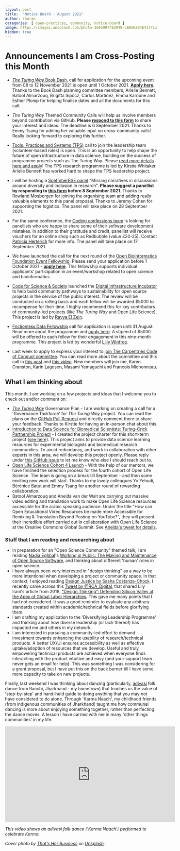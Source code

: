 ```yaml
---
layout: post
title:  "Notice Board - August 2021"
author: sharan
categories: [ open-practices, community, notice-board ]
image: https://images.unsplash.com/photo-1606987482048-c6826204b417?ixlib=rb-1.2.1&ixid=MnwxMjA3fDB8MHxwaG90by1wYWdlfHx8fGVufDB8fHx8&auto=format&fit=crop&w=1100&q=80
hidden: true
---
```


# Announcements I am Cross-Posting this Month

- [_The Turing Way_ Book Dash](https://the-turing-way.netlify.app/community-handbook/bookdash.html), call for application for the upcoming event from 08 to 12 November 2021 is open until 1 October 2021. **[Apply here](https://forms.gle/817Nj3fypRDK1q1v7)**. Thanks to the Book Dash planning committee members, Arielle Bennett, Batool Almarzouq, Brigitta Sipőcz, Carlos Martinez, Emma Karoune and Esther Plomp for helping finalise dates and all the documents for this call.

- _The Turing Way_ Themed Community Calls will help us involve members beyond contribution via GitHub. **Please [respond to this form](https://tinyurl.com/ttw-community-call)** to share your interest and ideas. The deadline is 6 September 2021. Thanks to Emmy Tsang for adding her valuable input on cross-community calls! Really looking forward to exploring this further.

- [Tools, Practices and Systems (TPS)](https://www.turing.ac.uk/research/research-programmes/tools-practices-and-systems) call to join the leadership team (volunteer-based roles) is open. This is an opportunity to help shape the future of open infrastructure in data science, building on the success of programme projects such as The Turing Way. Please [read more details here and apply](https://www.turing.ac.uk/work-turing/tools-practices-and-systems-open-leadership-team-call-volunteering)! The TPS research programme is led by Kirstie Whitaker. Arielle Bennett has worked hard to shape the TPS leadership project.

- I will be hosting a [SpetmberRSE panel](https://septembrse.github.io/#/event/L1001) "Missing narratives in discussions around diversity and inclusion in research". **Please suggest a panellist by responding to [this form](https://forms.gle/A5u3wNx9JzcPfDsv8) before 8 September 2021**. Thanks to Rowland Mosbergen for joining the organising team and adding really valuable elements to this panel proposal. Thanks to Jeremy Cohen for supporting the logistics. The panel will take place on 28 September 2021.

- For the same conference, the [Coding confessions team](https://coding-confessions.github.io/) is looking for panellists who are happy to share some of their software development mistakes. In addition to their gratitude and credit, panellist will receive vouchers for an online shop such as Redbubble (value £20-25). Contact [Patricia Herterich](mailto:p.herterich@ed.ac.uk) for more info. The panel will take place on 17 September 2021.

 - We have launched the call for the next round of the [Open Bioinformatics Foundation Event Fellowship](https://www.open-bio.org/2021/08/18/obf-event-fellowship-second-call-2021/). Please send your application before 1 October 2021 - **[apply here](https://forms.gle/7ocmgvypiFHeFNfy7)**. This fellowship supports individual applicants' participation in an event/workshop related to open science and bioinformatics.

- [Code for Science & Society](https://codeforscience.org/) launched the [Digital Infrastructure Incubator](https://incubator.codeforscience.org/) to help build community pathways to sustainability for open source projects in the service of the public interest. The review will be conducted on a rolling basis and each fellow will be awarded $5000 to recompense for their time. I highly recommend this for key contributors of community-led projects (like _The Turing Way_ and Open Life Science). This project is led by [Rayya El Zein](https://incubator.codeforscience.org/about).

- [Frictionless Data Fellowship](https://fellows.frictionlessdata.io/) call for application is open until 31 August. Read more about the programme and [apply here](https://fellows.frictionlessdata.io/apply/). A stipend of $5000 will be offered to each fellow for their engagement in this nine-month programme. This project is led by wonderful [Lilly Winfree](https://twitter.com/lilscientista).

- Last week to apply to express your interest to [join The Carpentries Code of Conduct committee](https://docs.google.com/forms/d/e/1FAIpQLScCWn1XDWp8RI5SWUNKl-sx1ildIZ2zeBu0EB7wqgaxPZhdVw/viewform). You can read more about the committee and this call in [this post](https://carpentries.org/blog/2021/06/recruiting-for-coc-committee/) and [this video](https://www.youtube.com/watch?v=hClP7TRcTMI). New members will join me, Karen Cranston, Karin Lagesen, Masami Yamaguchi and Francois Michonneau.

## What I am thinking about

This month, I am working on a few projects and ideas that I welcome you to check out and/or comment on:
- [_The Turing Way_](the-turing-way.netlify.app) Governance Plan - I am working on creating a call for a 'Governance Taskforce' for _The Turing Way_ project. You can read the plans on the [GitHub Pull Request](https://github.com/alan-turing-institute/the-turing-way/pull/2036) and directly comment there to share your feedback. Thanks to Kirstie for having an in-person chat about this.
- [Introduction to Data Science for Biomedical Scientists: Turing-Crick Partnership Project](https://github.com/alan-turing-institute/data-training-for-bioscience/blob/main/README.md) - I created the project charter for this short-term project ([see here](https://github.com/alan-turing-institute/data-training-for-bioscience/blob/main/2021-08-16-project-details.md)). This project aims to provide data science learning resources for experimental biologists and biomedical research communities. To avoid redundancy, and work in collaboration with other experts in this area, we will develop this project openly. Please reply under [this GitHub issue](https://github.com/alan-turing-institute/data-training-for-bioscience/issues/3) to let me know who else I should reach out to.
- [Open Life Science Cohort 4 Launch](https://openlifesci.org/ols-4) - With the help of our mentors, we have finished the selection process for the fourth cohort of Open Life Science. The team is going on a break till September - and then some exciting new work will start. Thanks to my lovely colleagues Yo Yehudi, Bérénice Batut and Emmy Tsang for another round of rewarding collaboration.
- Batool Almarzouq and Anelda van der Walt are carrying out massive video editing and translation work to make Open Life Science resources accessible for the arabic speaking audience. Under the title "How can Open Educational Video Resources be made more Accessible for Remixing & Translation Beyond Posting on YouTube?", they will present their incredible effort carried out in collaboration with Open Life Science at the Creative Commons Global Summit. See [Anelda's tweet for details](https://twitter.com/aneldavdw/status/1428392622629007360).

### Stuff that I am reading and researching about

- In preparation for an "Open Science Community" themed talk, I am reading [Nadia Eghbal](https://nadiaeghbal.com/)'s [Working in Public: The Making and Maintenance of Open Source Software](https://press.stripe.com/), and thinking about different 'human' roles in open science.
- I have always been very interested in "design thinking" as a way to be more intentional when developing a project or community space. In that context, I enjoyed reading [Design Justice by Sasha Costanza-Chock](https://mitpress.mit.edu/books/design-justice). I recently came across this [Tweet by @RCA_Digital](https://twitter.com/RCA_Digital/status/1272088886425026560), that shared Lily Irani's article from 2018, [“Design Thinking”: Defending Silicon Valley at the Apex of Global Labor Hierarchies](https://catalystjournal.org/index.php/catalyst/article/view/29638). This gave me many points that I had not considered. It was a good reminder to evaluate any arbitrary standards created within academic/technical fields before glorifying them.
- I am drafting my application to the 'Diversifying Leadership Programme' and thinking about how diverse leadership (or lack thereof) has impacted me and others in my network.
- I am interested in pursuing a community-led effort to demand investment towards enhancing the usability of research/technical products. A better UX/UI ensures accessibility as well as effective uptake/adoption of resources that we develop. Useful and truly empowering technical products are achieved when everyone finds interacting with the product intuitive and easy (and your support team never gets an email for help). This was something I was considering for a grant proposal, but I have put this on the back burner till I have some more capacity to take on new projects.

Finally, last weekend I was thinking about dancing (particularly, [adivasi](https://en.wikipedia.org/wiki/Adivasi) folk dance from Ranchi, Jharkhand - my hometown) that teaches us the value of 'step-by-step' and hand-held guide to doing anything that you may not have considered to do alone. Through 'Karma Naach', my childhood friends (from indigenous communities of Jharkhand) taught me how communal dancing is more about enjoying something together, rather than perfecting the dance moves. A lesson I have carried with me in many 'other things communities' in my life.

<iframe width="560" height="315" src="https://www.youtube.com/embed/JW-N_VvO738?start=47" title="YouTube video player" frameborder="0" allow="accelerometer; autoplay; clipboard-write; encrypted-media; gyroscope; picture-in-picture" allowfullscreen></iframe> 

*This video shows an adivasi folk dance ('Karma Naach') performed to celebrate Karma.*

*Cover photo by [That's Her Business](https://unsplash.com/photos/KzeOMdcEswk) on [Unsplash](https://unsplash.com/).*
